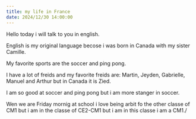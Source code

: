 ```yaml
---
title: my life in France
date: 2024/12/30 14:00:00
---
```

Hello today i will talk to you in english.

English is my original language becose i was born in Canada with my sister Camille.

My favorite sports are the soccer and ping pong.

I have a lot of freids and my favorite freids are: Martin, Jeyden, Gabrielle, Manuel and Arthur but in Canada it is Zied.

I am so good at soccer and ping pong but i am more stanger in soccer.

Wen we are Friday mornig at school  i love being arbit fo the other classe of CM1 but i am in the classe of CE2-CM1 but i am in this classe i am a CM1./






